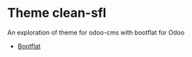 
# Theme clean-sfl

 An exploration of theme for odoo-cms with bootflat for Odoo



+ [Bootflat](http://bootflat.github.io)

